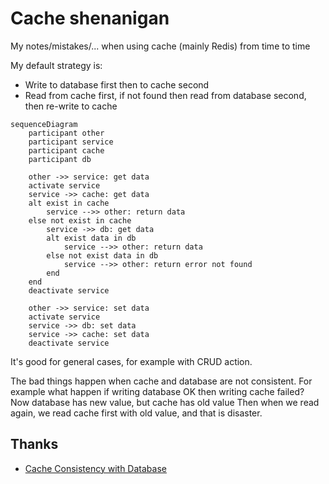 # Cache shenanigan

My notes/mistakes/... when using cache (mainly Redis) from time to time

My default strategy is:

- Write to database first then to cache second
- Read from cache first, if not found then read from database second, then
  re-write to cache

```mermaid
sequenceDiagram
    participant other
    participant service
    participant cache
    participant db

    other ->> service: get data
    activate service
    service ->> cache: get data
    alt exist in cache
        service -->> other: return data
    else not exist in cache
        service ->> db: get data
        alt exist data in db
            service -->> other: return data
        else not exist data in db
            service -->> other: return error not found
        end
    end
    deactivate service

    other ->> service: set data
    activate service
    service ->> db: set data
    service ->> cache: set data
    deactivate service
```

It's good for general cases, for example with CRUD action.

The bad things happen when cache and database are not consistent. For example
what happen if writing database OK then writing cache failed? Now database has
new value, but cache has old value Then when we read again, we read cache first
with old value, and that is disaster.

## Thanks

- [Cache Consistency with Database](https://danielw.cn/cache-consistency-with-database)
